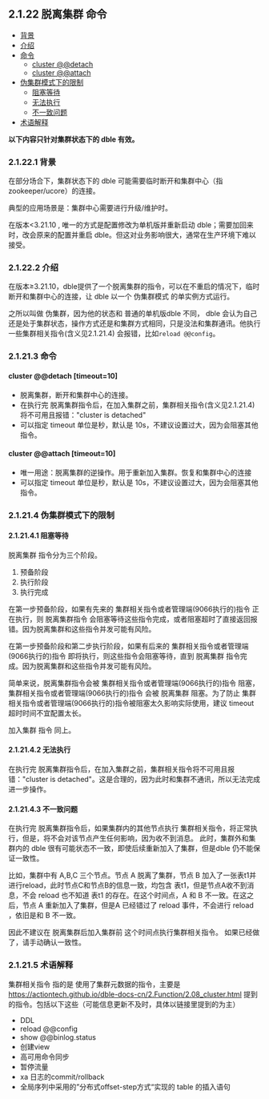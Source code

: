 ## 2.1.22 脱离集群 命令

+ [背景](#1-0)
+ [介绍](#2-0)
+ [命令](#3-0)
    - [cluster @@detach](#3-1)
    - [cluster @@attach](#3-2)
+ [伪集群模式下的限制](#4-0)
    - [阻塞等待](#4-1)
    - [无法执行](#4-2)
    - [不一致问题](#4-3)
+ [术语解释](#5-0)

**以下内容只针对集群状态下的 dble 有效。**

### 2.1.22.1 背景 <span id="1-0"/>

在部分场合下，集群状态下的 dble 可能需要临时断开和集群中心（指zookeeper/ucore）的连接。

典型的应用场景是：集群中心需要进行升级/维护时。

在版本<3.21.10 , 唯一的方式是配置修改为单机版并重新启动 dble；需要加回来时，改会原来的配置并重启 dble。但这对业务影响很大，通常在生产环境下难以接受。

### 2.1.22.2 介绍 <span id="2-0"/>

在版本≥3.21.10，dble提供了一个脱离集群的指令，可以在不重启的情况下，临时断开和集群中心的连接，让 dble 以一个 伪集群模式 的单实例方式运行。

之所以叫做 伪集群，因为他的状态和 普通的单机版dble 不同， dble 会认为自己还是处于集群状态，操作方式还是和集群方式相同，只是没法和集群通讯。他执行一些集群相关指令(含义见2.1.21.4)
会报错，比如`reload @@config`。

### 2.1.21.3 命令 <span id="3-0"/>

#### cluster @@detach [timeout=10] <span id="3-1"/>

* 脱离集群，断开和集群中心的连接。
* 在执行完 脱离集群指令后，在加入集群之前，集群相关指令(含义见2.1.21.4)将不可用且报错："cluster is detached"
* 可以指定 timeout 单位是秒，默认是 10s，不建议设置过大，因为会阻塞其他指令。

#### cluster @@attach [timeout=10] <span id="3-2"/>

* 唯一用途：脱离集群的逆操作。用于重新加入集群。恢复和集群中心的连接
* 可以指定 timeout 单位是秒，默认是 10s，不建议设置过大，因为会阻塞其他指令。

### 2.1.21.4 伪集群模式下的限制 <span id="4-0"/>

#### 2.1.21.4.1 阻塞等待 <span id="4-1"/>

脱离集群 指令分为三个阶段。

1. 预备阶段
2. 执行阶段
3. 执行完成

在第一步预备阶段，如果有先来的 集群相关指令或者管理端(9066执行的)指令 正在执行，则 脱离集群指令 会阻塞等待这些指令完成，或者阻塞超时了直接返回报错。因为脱离集群和这些指令并发可能有风险。

在第一步预备阶段和第二步执行阶段，如果有后来的 集群相关指令或者管理端(9066执行的)指令 即将执行，则这些指令会阻塞等待，直到 脱离集群 指令完成。因为脱离集群和这些指令并发可能有风险。

简单来说，脱离集群指令会被 集群相关指令或者管理端(9066执行的)指令 阻塞，集群相关指令或者管理端(9066执行的)指令 会被 脱离集群 阻塞。为了防止 集群相关指令或者管理端(9066执行的)指令被阻塞太久影响实际使用，建议
timeout超时时间不宜配置太长。

加入集群 指令 同上。

#### 2.1.21.4.2 无法执行  <span id="4-2"/>

在执行完 脱离集群指令后，在加入集群之前，集群相关指令将不可用且报错："cluster is detached"。这是合理的，因为此时和集群不通讯，所以无法完成进一步操作。

#### 2.1.21.4.3 不一致问题  <span id="4-3"/>

在执行完 脱离集群指令后，如果集群内的其他节点执行 集群相关指令，将正常执行，但是，将不会对该节点产生任何影响，因为收不到消息。 此时，集群外和集群内的 dble 很有可能状态不一致，即使后续重新加入了集群，但是dble 仍不能保证一致性。

比如，集群中有 A,B,C 三个节点。节点 A 脱离了集群，节点 B 加入了一张表t1并进行reload，此时节点C和节点B的信息一致，均包含 表t1，但是节点A收不到消息，不会 reload 也不知道 表t1 的存在。在这个时间点，A 和
B 不一致。在这之后，节点 A 重新加入了集群，但是A 已经错过了 reload 事件，不会进行 reload ，依旧是和 B 不一致。

因此不建议在 脱离集群后加入集群前 这个时间点执行集群相关指令。 如果已经做了，请手动确认一致性。

### 2.1.21.5 术语解释  <span id="5-0"/>

集群相关指令 指的是 使用了集群元数据的指令，主要是 https://actiontech.github.io/dble-docs-cn/2.Function/2.08_cluster.html
提到的指令。包括以下这些（可能信息更新不及时，具体以链接里提到的为主）

- DDL
- reload @@config
- show @@binlog.status
- 创建view
- 高可用命令同步
- 暂停流量
- xa 日志的commit/rollback
- 全局序列中采用的”分布式offset-step方式“实现的 table 的插入语句




